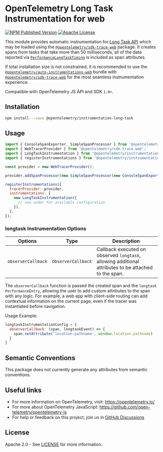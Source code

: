 # OpenTelemetry Long Task Instrumentation for web

[![NPM Published Version][npm-img]][npm-url]
[![Apache License][license-image]][license-image]

This module provides automatic instrumentation for [Long Task API][mdn-long-task] which may be loaded using the [`@opentelemetry/sdk-trace-web`](https://www.npmjs.com/package/@opentelemetry/sdk-trace-web) package. It creates spans from tasks that take more than 50 milliseconds, all of the data reported via [`PerformanceLongTaskTiming`][mdn-performance-long-task-timing] is included as span attributes.

If total installation size is not constrained, it is recommended to use the [`@opentelemetry/auto-instrumentations-web`](https://www.npmjs.com/package/@opentelemetry/auto-instrumentations-web) bundle with [`@opentelemetry/sdk-trace-web`](https://www.npmjs.com/package/@opentelemetry/sdk-trace-web) for the most seamless instrumentation experience.

Compatible with OpenTelemetry JS API and SDK `1.0+`.

## Installation

```bash
npm install --save @opentelemetry/instrumentation-long-task
```

## Usage

```js
import { ConsoleSpanExporter, SimpleSpanProcessor } from '@opentelemetry/sdk-trace-base';
import { WebTracerProvider } from '@opentelemetry/sdk-trace-web';
import { LongTaskInstrumentation } from '@opentelemetry/instrumentation-long-task';
import { registerInstrumentations } from '@opentelemetry/instrumentation';

const provider = new WebTracerProvider();

provider.addSpanProcessor(new SimpleSpanProcessor(new ConsoleSpanExporter()));

registerInstrumentations({
  tracerProvider: provider,
  instrumentations: [
    new LongTaskInstrumentation({
      // see under for available configuration
    }),
  ],
});
```

### longtask Instrumentation Options

| Options | Type | Description |
| --- | --- | --- |
| `observerCallback` | `ObserverCallback` | Callback executed on observed `longtask`, allowing additional attributes to be attached to the span. |

The `observerCallback` function is passed the created span and the `longtask` `PerformanceEntry`,
allowing the user to add custom attributes to the span with any logic.
For example, a web app with client-side routing can add contextual information on the current page,
even if the tracer was instantiated before navigation.

Usage Example:

```js
longtaskInstrumentationConfig = {
  observerCallback: (span, longtaskEvent) => {
    span.setAttribute('location.pathname', window.location.pathname)
  }
}
```

## Semantic Conventions

This package does not currently generate any attributes from semantic conventions.

## Useful links

- For more information on OpenTelemetry, visit: <https://opentelemetry.io/>
- For more about OpenTelemetry JavaScript: <https://github.com/open-telemetry/opentelemetry-js>
- For help or feedback on this project, join us in [GitHub Discussions][discussions-url]

## License

Apache 2.0 - See [LICENSE][license-url] for more information.

[discussions-url]: https://github.com/open-telemetry/opentelemetry-js/discussions
[license-url]: https://github.com/open-telemetry/opentelemetry-js-contrib/blob/main/LICENSE
[license-image]: https://img.shields.io/badge/license-Apache_2.0-green.svg?style=flat
[npm-url]: https://www.npmjs.com/package/@opentelemetry/instrumentation-long-task
[npm-img]: https://badge.fury.io/js/%40opentelemetry%2Finstrumentation-long-task.svg
[mdn-long-task]: https://developer.mozilla.org/en-US/docs/Web/API/Long_Tasks_API
[mdn-performance-long-task-timing]: https://developer.mozilla.org/en-US/docs/Web/API/PerformanceLongTaskTiming
